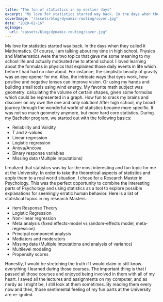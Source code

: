 ```yaml
---
title: "The fun of statistics in my earlier days"
excerpt: "My love for statistics started way back. In the days when they called it Mathematics. Of course, I am talking about my time in high school.  Physics and Mathematics were the two topics that"
coverImage: "/assets/blog/dynamic-routing/cover.jpg"
date: "2020-02-16"
ogImage:
  url: "/assets/blog/dynamic-routing/cover.jpg"
---
```


My love for statistics started way back. In the days when they called it Mathematics. Of course, I am talking about my time in high school. Physics and Mathematics were the two topics that gave me some meaning to my school life and actually motivated me to attend school. I loved learning about the formulas in physics that explained those daily events in life which before I had had no clue about. For instance, the simplistic beauty of gravity was an eye opener for me. Also, the intricate ways that eyes work, how positive and negative lenses can improve vision. Or using my hands and building small tools using wind energy. My favorite math subject was geometry: calculating the volume of certain shapes, given some formulas which could be represented in a graph. How fun to crack my brains and discover on my own the one and only solution! After high school, my broad journey through the wonderful world of statistics became more specific. It was not so much geometry anymore, but more hard core statistics. During my Bachelor program, we started out with the following basics:

- Reliability and Validity
- T and z-values
- Linear regression
- Logistic regression
- Anova/Ancova
- Binary response variables
- Missing data (Multiple imputations)

I realized that statistics was by far the most interesting and fun topic for me at the University. In order to take the theoretical aspects of statistics and apply them to a real world situation, I chose for a Research Master in Psychology. This was the perfect opportunity to combine the interesting parts of Psychology and using statistics as a tool to explore possible explanations for seemingly erratic human behavior. Here is a list of statistical topics in my research Masters:

- Item Response Theory
- Logistic Regression
- Non-linear regression
- Meta analysis (fixed effects-model vs random-effects model, meta-regression)
- Principal component analysis
- Mediators and moderators
- Missing data (Multiple imputations and analysis of variance)
- Multilevel modeling
- Propensity scores

Honestly, I would be stretching the truth if I would claim to still know everything I learned during those courses. The important thing is that I passed all those courses and enjoyed being involved in them with all of my heart. I saved all the lectures and assignments on my computer, and as nerdy as I might be, I still look at them sometimes. By reading them every now and then, those sentimental feeling of my fun parts at the University are re-ignited.
